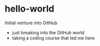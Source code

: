 # hello-world
Initial venture into GitHub
- just breaking into the GitHub world
- taking a coding course that led me here
